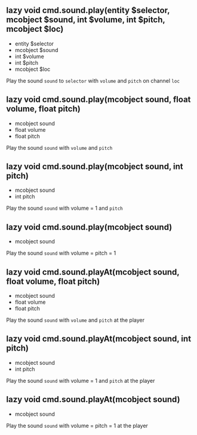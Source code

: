 ## lazy void cmd.sound.play(entity $selector, mcobject $sound, int $volume, int $pitch, mcobject $loc)
- entity $selector
- mcobject $sound
- int $volume
- int $pitch
- mcobject $loc

Play the sound `sound` to `selector` with `volume` and `pitch` on channel `loc`

## lazy void cmd.sound.play(mcobject sound, float volume, float pitch)
- mcobject sound
- float volume
- float pitch

Play the sound `sound` with `volume` and `pitch`

## lazy void cmd.sound.play(mcobject sound, int pitch)
- mcobject sound
- int pitch

Play the sound `sound` with volume = 1 and `pitch`

## lazy void cmd.sound.play(mcobject sound)
- mcobject sound

Play the sound `sound` with volume = pitch = 1

## lazy void cmd.sound.playAt(mcobject sound, float volume, float pitch)
- mcobject sound
- float volume
- float pitch

Play the sound `sound` with `volume` and `pitch` at the player

## lazy void cmd.sound.playAt(mcobject sound, int pitch)
- mcobject sound
- int pitch

Play the sound `sound` with volume = 1 and `pitch` at the player

## lazy void cmd.sound.playAt(mcobject sound)
- mcobject sound

Play the sound `sound` with volume = pitch = 1 at the player


